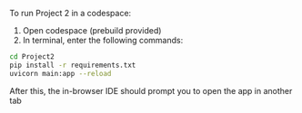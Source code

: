 To run Project 2 in a codespace:

1) Open codespace (prebuild provided)
2) In terminal, enter the following commands:
```bash
cd Project2
pip install -r requirements.txt
uvicorn main:app --reload
```

After this, the in-browser IDE should prompt you to open the app in another tab
